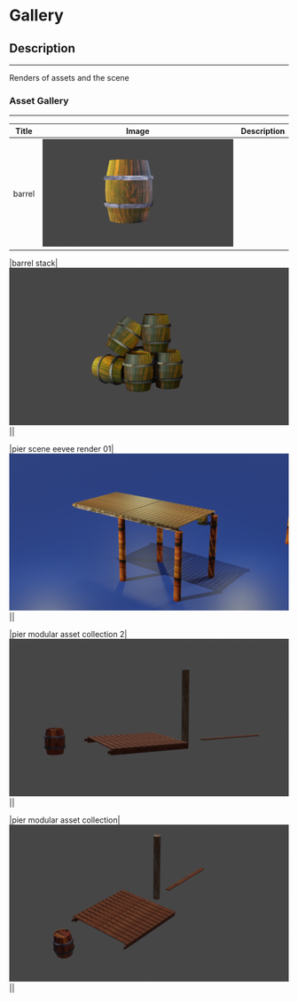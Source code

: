 # Gallery

## Description
___
Renders of assets and the scene


### Asset Gallery
___
|Title| Image | Description|
--- | --- | ---
|barrel|![barrel](barrel.png)||

|barrel stack|![barrel stack](barrel_stack.png)||

|pier scene eevee render 01|![pier scene eevee render 01](pier-scene_eevee-render-01.png)||

|pier modular asset collection 2|![pier modular asset collection 2](pier_modular-asset-collection-2.png)||

|pier modular asset collection|![pier modular asset collection](pier_modular-asset-collection.png)||

